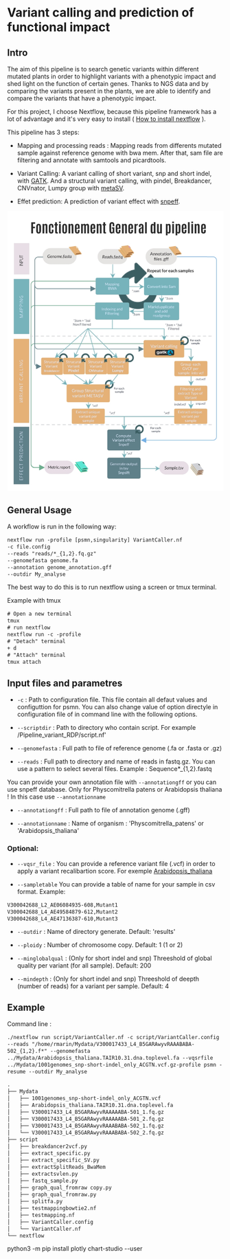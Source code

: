 # Variant calling and prediction of functional impact

## Intro

The aim of this pipeline is to search genetic variants within different mutated plants in order to highlight variants with a phenotypic impact and shed light on the function of certain genes. Thanks to NGS data and by comparing the variants present in the plants, we are able to identify and compare the variants that have a phenotypic impact.

For this project, I choose Nextflow, because this pipeline framework has a lot of advantage and it's very easy to install ( [How to install nextflow](https://www.nextflow.io/docs/latest/getstarted.html) ).

This pipeline has 3 steps:

- Mapping and processing reads : Mapping reads from differents mutated sample against reference genome with bwa mem. After that, sam file are filtering and annotate with samtools and picardtools.

- Variant Calling: A variant calling of short variant, snp and short indel, with [GATK](https://gatk.broadinstitute.org/hc/en-us/articles/360037225632-HaplotypeCaller). And a structural variant calling, with pindel, Breakdancer, CNVnator, Lumpy group with [metaSV](https://github.com/bioinform/metasv).


- Effet prediction: A prediction of variant effect with [snpeff](http://pcingola.github.io/SnpEff/).


<img src="img/Tech-Flowchart.jpg" alt="Flowchart" width="600"/>

## General Usage

A workflow is run in the following way:

```
nextflow run -profile [psmn,singularity] VariantCaller.nf
-c file.config
--reads "reads/*_{1,2}.fq.gz"
--genomefasta genome.fa
--annotation genome_annotation.gff
--outdir My_analyse
```
The best way to do this is to run nextflow using a screen or tmux terminal.


Example with tmux
```
# Open a new terminal
tmux
# run nextflow
nextflow run -c -profile
# "Detach" terminal
+ d
# "Attach" terminal
tmux attach
```

## Input files and parametres

- `-c` : Path to configuration file. This file contain all defaut values and configuttion for psmn. You can also change value of option directyle in configuration file of in command line with the following options.

- `--scriptdir` : Path to directory who contain script. For example /Pipeline_variant_RDP/script.nf'

- `--genomefasta` : Full path to file of reference genome (.fa or .fasta or .gz)

- `--reads` : Full path to directory and name of reads in fastq.gz. You can use a pattern to select several files. Example : Sequence*_{1,2}.fastq

You can provide your own annotation file with `--annotationgff` or you can use snpeff database. Only for Physcomitrella patens or Arabidopsis thaliana ! In this case use `--annotationname`

- `--annotationgff` : Full path to file of annotation genome (.gff)

- `--annotationname` : Name of organism : 'Physcomitrella_patens' or 'Arabidopsis_thaliana'


### Optional:

- `--vqsr_file` : You can provide a reference variant file (.vcf) in order to apply a variant recalibartion score. For exemple [Arabidopsis_thaliana]( https://1001genomes.org/data/GMI-MPI/releases/v3.1/)

- `--sampletable` You can provide a table of name for your sample in csv format. Example:
```
V300042688_L2_AE06084935-608,Mutant1
V300042688_L4_AE49584879-612,Mutant2
V300042688_L4_AE47136387-610,Mutant3
```

- `--outdir` : Name of directory generate. Default: 'results'

- `--ploidy` : Number of chromosome copy. Default: 1 (1 or 2)

- `--minglobalqual` : (Only for short indel and snp) Threeshold of global quality per variant (for all sample). Default: 200

- `--mindepth` : (Only for short indel and snp) Threeshold of deepth (number of reads) for a variant per sample. Default: 4


## Example 

Command line : 

```
./nextflow run script/VariantCaller.nf -c script/VariantCaller.config --reads "/home/rmarin/Mydata/V300017433_L4_B5GARAwyvRAAABABA-502_{1,2}.f*" --genomefasta ../Mydata/Arabidopsis_thaliana.TAIR10.31.dna.toplevel.fa --vqsrfile ../Mydata/1001genomes_snp-short-indel_only_ACGTN.vcf.gz-profile psmn -resume --outdir My_analyse
```

```
.
├── Mydata
│   ├── 1001genomes_snp-short-indel_only_ACGTN.vcf
│   ├── Arabidopsis_thaliana.TAIR10.31.dna.toplevel.fa
│   ├── V300017433_L4_B5GARAwyvRAAAAABA-501_1.fq.gz
│   ├── V300017433_L4_B5GARAwyvRAAAAABA-501_2.fq.gz
│   ├── V300017433_L4_B5GARAwyvRAAABABA-502_1.fq.gz
│   └── V300017433_L4_B5GARAwyvRAAABABA-502_2.fq.gz
├── script
│   ├── breakdancer2vcf.py
│   ├── extract_specific.py
│   ├── extract_specific_SV.py
│   ├── extractSplitReads_BwaMem
│   ├── extractsvlen.py
│   ├── fastq_sample.py
│   ├── graph_qual_fromraw copy.py
│   ├── graph_qual_fromraw.py
│   ├── splitfa.py
│   ├── testmappingbowtie2.nf
│   ├── testmapping.nf
│   ├── VariantCaller.config
│   └── VariantCaller.nf
└── nextflow
```


python3 -m pip install plotly chart-studio --user